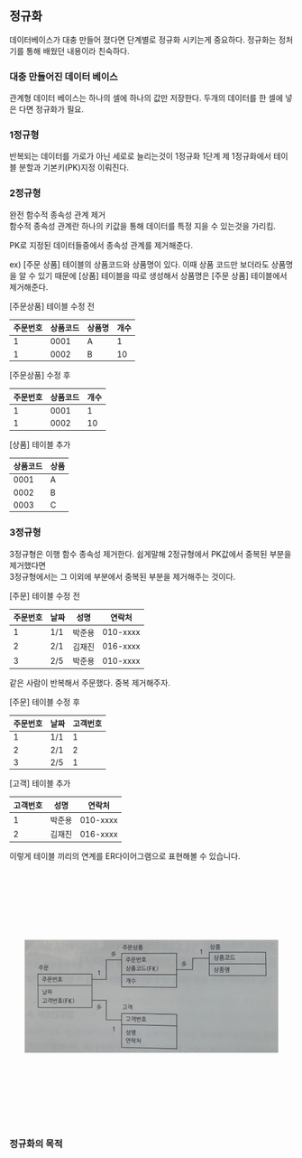 ## 정규화

데이터베이스가 대충 만들어 졌다면 단계별로 정규화 시키는게 중요하다.
정규화는 정처기를 통해 배웠던 내용이라 친숙하다.

### 대충 만들어진 데이터 베이스
관계형 데이터 베이스는 하나의 셀에 하나의 값만 저장한다.
두개의 데이터를 한 셀에 넣은 다면 정규화가 필요.

### 1정규형
반복되는 데이터를 가로가 아닌 세로로 늘리는것이 1정규화 1단계
제 1정규화에서 테이블 분할과 기본키(PK)지정 이뤄진다.

### 2정규형
완전 함수적 종속성 관계 제거\
함수적 종속성 관계란 하나의 키값을 통해 데이터를 특정 지을 수 있는것을 가리킴.

PK로 지정된 데이터들중에서 종속성 관계를 제거해준다.

ex) [주문 상품] 테이블의 상품코드와 상품명이 있다.
이때 상품 코드만 보더라도 상품명을 알 수 있기 때문에 [상품] 테이블을 따로 생성해서 상품명은
[주문 상품] 테이블에서 제거해준다.

[주문상품] 테이블 수정 전

| 주문번호 | 상품코드 | 상품명 | 개수 |
|------|------|---|----|
| 1    | 0001 | A | 1  |
| 1    | 0002 | B | 10 |

[주문상품] 수정 후

| 주문번호 | 상품코드 | 개수 |
|------|------|----|
| 1    | 0001 | 1  |
| 1    | 0002 | 10 |

[상품] 테이블 추가

| 상품코드 | 상품 |
|------|----|
| 0001 | A  |
| 0002 | B  |
| 0003 | C  |


### 3정규형
3정규형은 이행 함수 종속성 제거한다. 쉽게말해 2정규형에서 PK값에서 중복된 부분을 제거했다면\
3정규형에서는 그 이외에 부분에서 중복된 부분을 제거해주는 것이다.

[주문] 테이블 수정 전

| 주문번호 | 날짜  | 성명  | 연락처      |
|------|-----|-----|----------|
| 1    | 1/1 | 박준용 | 010-xxxx |
| 2    | 2/1 | 김재진 | 016-xxxx |
| 3    | 2/5 | 박준용 | 010-xxxx |

같은 사람이 반복해서 주문했다. 중복 제거해주자.

[주문] 테이블 수정 후

| 주문번호 | 날짜  | 고객번호 |
|------|-----|------|
| 1    | 1/1 | 1    |
| 2    | 2/1 | 2    |
| 3    | 2/5 | 1    |

[고객] 테이블 추가

| 고객번호 | 성명  | 연락처      |
|------|-----|----------|
| 1    | 박준용 | 010-xxxx |
| 2    | 김재진 | 016-xxxx |

이렇게 테이블 끼리의 연계를 ER다이어그램으로 표현해볼 수 있습니다.

<style>
  .rotate-left {
    transform: rotate(-90deg);
  }
  
  .centered-image {
    display: block;
    margin: 0 auto;
  }
</style>

<img src="../../static/img/IMG_5099.jpg" alt="ER프로그램" class="rotate-left centered-image" width="200" height="450">

### 정규화의 목적